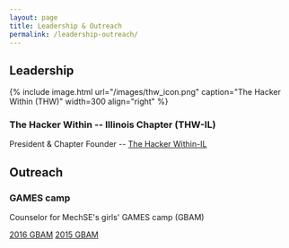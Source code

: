 ```yaml
---
layout: page
title: Leadership & Outreach
permalink: /leadership-outreach/
---
```


## Leadership

{% include image.html url="/images/thw_icon.png" caption="The Hacker Within (THW)" width=300 align="right" %}

### The Hacker Within -- Illinois Chapter (THW-IL)

President & Chapter Founder -- [The Hacker Within-IL](/leadership-outreach/thw/)

## Outreach

### GAMES camp

Counselor for MechSE's girls' GAMES camp (GBAM)

[2016 GBAM](http://www.istem.illinois.edu/news/games.gbam.16.html)
[2015 GBAM](https://mechanical.illinois.edu/news/gbam-campers-gain-awesome-experience-hands-fun)
